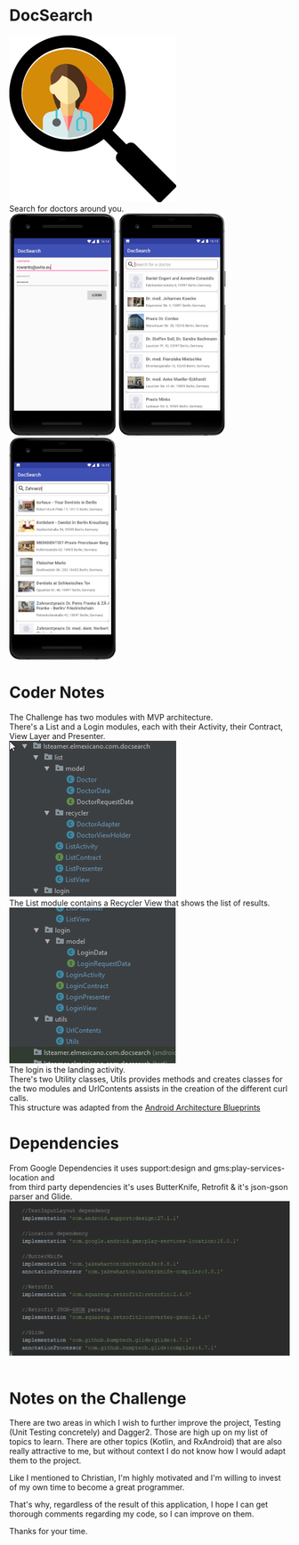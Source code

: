 # DocSearch

<img src="/screenshots/DocSearchCover.png" height="300px"/> <br>
Search for doctors around you.
<br>
<img src="/screenshots/1.png" height="400px"/> <img src="/screenshots/2.png" height="400px"/><img src="/screenshots/3.png" height="400px"/>
<br>


# Coder Notes
The Challenge has two modules with MVP architecture.<br>
There's a List and a Login modules, each with their Activity, their Contract, View Layer and Presenter.
<br>
<img src="/screenshots/architecture1.png"/>
<br>
The List module contains a Recycler View that shows the list of results.
<br>
<img src="/screenshots/architecture2.png"/>
<br>
The login is the landing activity.
<br>
There's two Utility classes, Utils provides methods and creates classes for the two modules and UrlContents assists in the creation of the different curl calls.
<br>
This structure was adapted from the [Android Architecture Blueprints](https://github.com/googlesamples/android-architecture/tree/todo-mvp) <br>

# Dependencies
From Google Dependencies it uses support:design and gms:play-services-location and <br>
from third party dependencies it's uses ButterKnife, Retrofit & it's json-gson parser and Glide.<br>
<img src="/screenshots/dependencies.png"/>
<br>
<br>

# Notes on the Challenge
There are two areas in which I wish to further improve the project, Testing (Unit Testing concretely) and Dagger2. Those are high up on my list of topics to learn.
There are other topics (Kotlin, and RxAndroid) that are also really attractive to me, but without context I do not know how I would adapt them to the project. 

Like I mentioned to Christian, I'm highly motivated and I'm willing to invest of my own time to become a great programmer.

That's why, regardless of the result of this application, I hope I can get thorough comments regarding my code, so I can improve on them.

Thanks for your time.